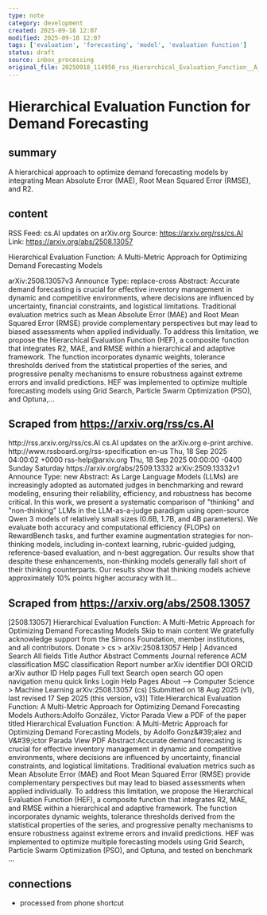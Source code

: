 ```yaml
---
type: note
category: development
created: 2025-09-18 12:07
modified: 2025-09-18 12:07
tags: ['evaluation', 'forecasting', 'model', 'evaluation function']
status: draft
source: inbox_processing
original_file: 20250918_114950_rss_Hierarchical_Evaluation_Function__A_Multi-Metric_A.txt
---
```


# Hierarchical Evaluation Function for Demand Forecasting

## summary
A hierarchical approach to optimize demand forecasting models by integrating Mean Absolute Error (MAE), Root Mean Squared Error (RMSE), and R2.

## content
RSS Feed: cs.AI updates on arXiv.org
Source: https://arxiv.org/rss/cs.AI
Link: https://arxiv.org/abs/2508.13057

Hierarchical Evaluation Function: A Multi-Metric Approach for Optimizing Demand Forecasting Models

arXiv:2508.13057v3 Announce Type: replace-cross Abstract: Accurate demand forecasting is crucial for effective inventory management in dynamic and competitive environments, where decisions are influenced by uncertainty, financial constraints, and logistical limitations. Traditional evaluation metrics such as Mean Absolute Error (MAE) and Root Mean Squared Error (RMSE) provide complementary perspectives but may lead to biased assessments when applied individually. To address this limitation, we propose the Hierarchical Evaluation Function (HEF), a composite function that integrates R2, MAE, and RMSE within a hierarchical and adaptive framework. The function incorporates dynamic weights, tolerance thresholds derived from the statistical properties of the series, and progressive penalty mechanisms to ensure robustness against extreme errors and invalid predictions. HEF was implemented to optimize multiple forecasting models using Grid Search, Particle Swarm Optimization (PSO), and Optuna,...

## Scraped from https://arxiv.org/rss/cs.AI
<?xml version='1.0' encoding='UTF-8'?>
<rss xmlns:arxiv="http://arxiv.org/schemas/atom" xmlns:dc="http://purl.org/dc/elements/1.1/" xmlns:atom="http://www.w3.org/2005/Atom" xmlns:content="http://purl.org/rss/1.0/modules/content/" version="2.0">
  <channel>
    <title>cs.AI updates on arXiv.org</title>
    <link>http://rss.arxiv.org/rss/cs.AI</link>
    <description>cs.AI updates on the arXiv.org e-print archive.</description>
    <atom:link href="http://rss.arxiv.org/rss/cs.AI" rel="self" type="application/rss+xml"/>
    <docs>http://www.rssboard.org/rss-specification</docs>
    <language>en-us</language>
    <lastBuildDate>Thu, 18 Sep 2025 04:00:02 +0000</lastBuildDate>
    <managingEditor>rss-help@arxiv.org</managingEditor>
    <pubDate>Thu, 18 Sep 2025 00:00:00 -0400</pubDate>
    <skipDays>
      <day>Sunday</day>
      <day>Saturday</day>
    </skipDays>
    <item>
      <title>Explicit Reasoning Makes Better Judges: A Systematic Study on Accuracy, Efficiency, and Robustness</title>
      <link>https://arxiv.org/abs/2509.13332</link>
      <description>arXiv:2509.13332v1 Announce Type: new 
Abstract: As Large Language Models (LLMs) are increasingly adopted as automated judges in benchmarking and reward modeling, ensuring their reliability, efficiency, and robustness has become critical. In this work, we present a systematic comparison of "thinking" and "non-thinking" LLMs in the LLM-as-a-judge paradigm using open-source Qwen 3 models of relatively small sizes (0.6B, 1.7B, and 4B parameters). We evaluate both accuracy and computational efficiency (FLOPs) on RewardBench tasks, and further examine augmentation strategies for non-thinking models, including in-context learning, rubric-guided judging, reference-based evaluation, and n-best aggregation. Our results show that despite these enhancements, non-thinking models generally fall short of their thinking counterparts. Our results show that thinking models achieve approximately 10% points higher accuracy with lit...


## Scraped from https://arxiv.org/abs/2508.13057
[2508.13057] Hierarchical Evaluation Function: A Multi-Metric Approach for Optimizing Demand Forecasting Models Skip to main content We gratefully acknowledge support from the Simons Foundation, member institutions, and all contributors. Donate &gt; cs &gt; arXiv:2508.13057 Help | Advanced Search All fields Title Author Abstract Comments Journal reference ACM classification MSC classification Report number arXiv identifier DOI ORCID arXiv author ID Help pages Full text Search open search GO open navigation menu quick links Login Help Pages About --> Computer Science > Machine Learning arXiv:2508.13057 (cs) [Submitted on 18 Aug 2025 (v1), last revised 17 Sep 2025 (this version, v3)] Title:Hierarchical Evaluation Function: A Multi-Metric Approach for Optimizing Demand Forecasting Models Authors:Adolfo González, Víctor Parada View a PDF of the paper titled Hierarchical Evaluation Function: A Multi-Metric Approach for Optimizing Demand Forecasting Models, by Adolfo Gonz\&#39;alez and V\&#39;ictor Parada View PDF Abstract:Accurate demand forecasting is crucial for effective inventory management in dynamic and competitive environments, where decisions are influenced by uncertainty, financial constraints, and logistical limitations. Traditional evaluation metrics such as Mean Absolute Error (MAE) and Root Mean Squared Error (RMSE) provide complementary perspectives but may lead to biased assessments when applied individually. To address this limitation, we propose the Hierarchical Evaluation Function (HEF), a composite function that integrates R2, MAE, and RMSE within a hierarchical and adaptive framework. The function incorporates dynamic weights, tolerance thresholds derived from the statistical properties of the series, and progressive penalty mechanisms to ensure robustness against extreme errors and invalid predictions. HEF was implemented to optimize multiple forecasting models using Grid Search, Particle Swarm Optimization (PSO), and Optuna, and tested on benchmark ...


## connections
- processed from phone shortcut
